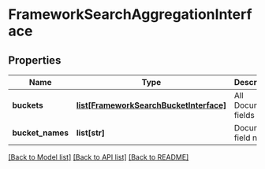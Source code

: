 # FrameworkSearchAggregationInterface

## Properties
Name | Type | Description | Notes
------------ | ------------- | ------------- | -------------
**buckets** | [**list[FrameworkSearchBucketInterface]**](FrameworkSearchBucketInterface.md) | All Document fields | 
**bucket_names** | **list[str]** | Document field names | 

[[Back to Model list]](../README.md#documentation-for-models) [[Back to API list]](../README.md#documentation-for-api-endpoints) [[Back to README]](../README.md)


